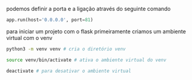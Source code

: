 podemos definir a porta e a ligação através do seguinte comando

```python
app.run(host='0.0.0.0', port=81)
```

para iniciar um projeto com o flask primeiramente criamos um ambiente virtual com o venv

```sh
python3 -m venv venv # cria o diretório venv
```

```sh
source venv/bin/activate # ativa o ambiente virtual do venv
```

```sh
deactivate # para desativar o ambiente virtual
```
